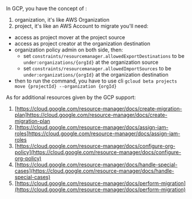 In GCP, you have the concept of :
1. organization, it's like AWS Organization
2. project, it's like an AWS Account
to migrate you'll need:
- access as project mover at the project source
- access as project creator at the organization destination
- organization policy admin on both side, then:
	- set `constraints/resourcemanager.allowedExportDestinations` to be `under:organizations/{orgId}` at the organization source
	- set `constraints/resourcemanager.allowedImportSources` to be `under:organizations/{orgId}` at the organization destination
- then to run the command, you have to use cli `gcloud beta projects move {projectId} --organization {orgId}`

As for additional resources given by the GCP support:
  
1. [https://cloud.google.com/resource-manager/docs/create-migration-plan]https://cloud.google.com/resource-manager/docs/create-migration-plan
2. [https://cloud.google.com/resource-manager/docs/assign-iam-roles]https://cloud.google.com/resource-manager/docs/assign-iam-roles
3. [https://cloud.google.com/resource-manager/docs/configure-org-policy](https://cloud.google.com/resource-manager/docs/configure-org-policy)
4. [https://cloud.google.com/resource-manager/docs/handle-special-cases](https://cloud.google.com/resource-manager/docs/handle-special-cases)
5. [https://cloud.google.com/resource-manager/docs/perform-migration](https://cloud.google.com/resource-manager/docs/perform-migration)

